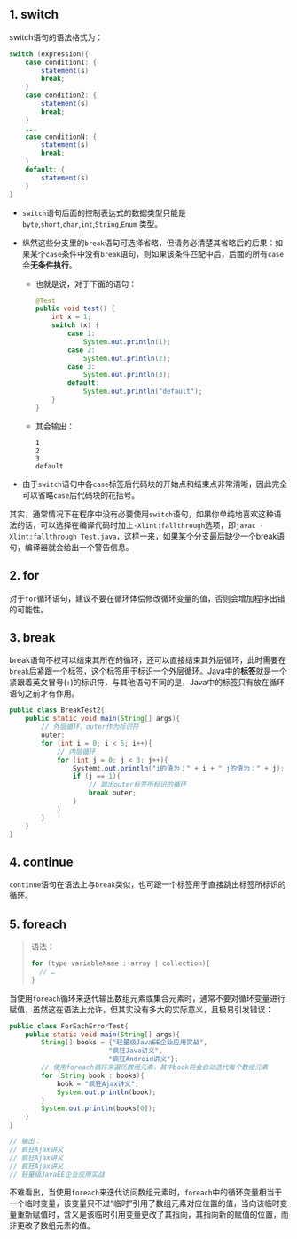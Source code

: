 ## 1. switch

switch语句的语法格式为：

```java
switch (expression){
    case condition1: {
        statement(s)
        break;
    }
    case condition2: {
        statement(s)
        break;
    }
    ...
    case conditionN: {
        statement(s)
        break;
    }
    default: {
        statement(s)
    }
}
```

- `switch`语句后面的控制表达式的数据类型只能是`byte`,`short`,`char`,`int`,`String`,`Enum` 类型。

- 纵然这些分支里的`break`语句可选择省略，但请务必清楚其省略后的后果：如果某个`case`条件中没有`break`语句，则如果该条件匹配中后，后面的所有`case`会**无条件执行**。

  - 也就是说，对于下面的语句：

    ```java
    @Test
    public void test() {
        int x = 1;
        switch (x) {
            case 1:
                System.out.println(1);
            case 2:
                System.out.println(2);
            case 3:
                System.out.println(3);
            default:
                System.out.println("default");
        }
    }
    ```

  - 其会输出：

    ```text
    1
    2
    3
    default
    ```

- 由于`switch`语句中各`case`标签后代码块的开始点和结束点非常清晰，因此完全可以省略`case`后代码块的花括号。

其实，通常情况下在程序中没有必要使用`switch`语句，如果你单纯地喜欢这种语法的话，可以选择在编译代码时加上`-Xlint:fallthrough`选项，即`javac -Xlint:fallthrough Test.java`，这样一来，如果某个分支最后缺少一个break语句，编译器就会给出一个警告信息。

## 2. for

对于`for`循环语句，建议不要在循环体偿修改循环变量的值，否则会增加程序出错的可能性。

## 3. break

break语句不权可以结束其所在的循环，还可以直接结束其外层循环，此时需要在`break`后紧跟一个标签，这个标签用于标识一个外层循环。Java中的**标签**就是一个紧跟着英文冒号(`:`)的标识符，与其他语句不同的是，Java中的标签只有放在循环语句之前才有作用。

```java
public class BreakTest2{
    public static void main(String[] args){
        // 外层循环，outer作为标识符
        outer:
        for (int i = 0; i < 5; i++){
            // 内层循环
            for (int j = 0; j < 3; j++){
                Systemt.out.println("i的值为：" + i + " j的值为：" + j);
                if (j == 1){
                    // 跳出outer标签所标识的循环
                    break outer;
                }
            }
        }
    }
}
```

## 4. continue

`continue`语句在语法上与`break`类似，也可跟一个标签用于直接跳出标签所标识的循环。

## 5. foreach

> 语法：
>
> ```java
> for (type variableName : array | collection){
> 	// …
> }
> ```

当使用`foreach`循环来迭代输出数组元素或集合元素时，通常不要对循环变量进行赋值，虽然这在语法上允许，但其实没有多大的实际意义，且极易引发错误：

```java
public class ForEachErrorTest{
    public static void main(String[] args){
        String[] books = {"轻量级JavaEE企业应用实战",
                         "疯狂Java讲义",
                         "疯狂Android讲义"};
        // 使用foreach循环来遍历数组元素，其中book将会自动迭代每个数组元素
        for (String book : books){
            book = "疯狂Ajax讲义";
            System.out.println(book);
        }
        System.out.println(books[0]);
    }
}

// 输出：
// 疯狂Ajax讲义
// 疯狂Ajax讲义
// 疯狂Ajax讲义
// 轻量级JavaEE企业应用实战
```

不难看出，当使用`foreach`来迭代访问数组元素时，`foreach`中的循环变量相当于一个临时变量，该变量只不过“临时”引用了数组元素对应位置的值，当向该临时变量重新赋值时，含义是该临时引用变量更改了其指向，其指向新的赋值的位置，而非更改了数组元素的值。

